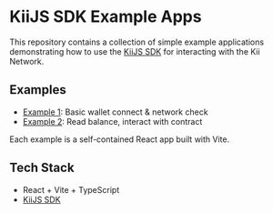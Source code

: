 # KiiJS SDK Example Apps

This repository contains a collection of simple example applications
demonstrating how to use the [KiiJS SDK](https://github.com/KiiChain/kiijs-sdk) for interacting with the Kii Network.

## Examples

- [Example 1](./example-1): Basic wallet connect & network check
- [Example 2](./example-2): Read balance, interact with contract

Each example is a self-contained React app built with Vite.

## Tech Stack

- React + Vite + TypeScript
- [KiiJS SDK](https://github.com/KiiChain/kiijs-sdk)
